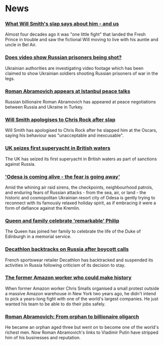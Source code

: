 # News
### [What Will Smith's slap says about him - and us](https://www.bbc.com/news/world-us-canada-60909449)
Almost four decades ago it was "one little fight" that landed the Fresh Prince in trouble and saw the fictional Will moving to live with his auntie and uncle in Bel Air.  
### [Does video show Russian prisoners being shot?](https://www.bbc.com/news/60907259)
Ukrainian authorities are investigating video footage which has been claimed to show Ukrainian soldiers shooting Russian prisoners of war in the legs. 
### [Roman Abramovich appears at Istanbul peace talks](https://www.bbc.com/news/world-europe-60912474)
Russian billionaire Roman Abramovich has appeared at peace negotiations between Russia and Ukraine in Turkey.
### [Will Smith apologises to Chris Rock after slap](https://www.bbc.com/news/entertainment-arts-60909487)
Will Smith has apologised to Chris Rock after he slapped him at the Oscars, saying his behaviour was "unacceptable and inexcusable".
### [UK seizes first superyacht in British waters](https://www.bbc.com/news/business-60912754)
The UK has seized its first superyacht in British waters as part of sanctions against Russia.
### ['Odesa is coming alive - the fear is going away'](https://www.bbc.com/news/world-europe-60901032)
Amid the whining air raid sirens, the checkpoints, neighbourhood patrols, and enduring fears of Russian attacks - from the sea, air, or land - the historic and cosmopolitan Ukrainian resort city of Odesa is gently trying to reconnect with its famously relaxed holiday spirit, as if embracing it were a form of defiance against the Kremlin. 
### [Queen and family celebrate 'remarkable' Philip](https://www.bbc.com/news/uk-60902088)
The Queen has joined her family to celebrate the life of the Duke of Edinburgh in a memorial service.
### [Decathlon backtracks on Russia after boycott calls](https://www.bbc.com/news/business-60912746)
French sportswear retailer Decathlon has backtracked and suspended its activities in Russia following criticism of its decision to stay. 
### [The former Amazon worker who could make history](https://www.bbc.com/news/business-60825216)
When former Amazon worker Chris Smalls organised a small protest outside a massive Amazon warehouse in New York two years ago, he didn't intend to pick a years-long fight with one of the world's largest companies. He just wanted his team to be able to do their jobs safely.
### [Roman Abramovich: From orphan to billionaire oligarch](https://www.bbc.com/news/uk-60708450)
He became an orphan aged three but went on to become one of the world's richest men. Now Roman Abramovich's links to Vladimir Putin have stripped him of his businesses and reputation.
